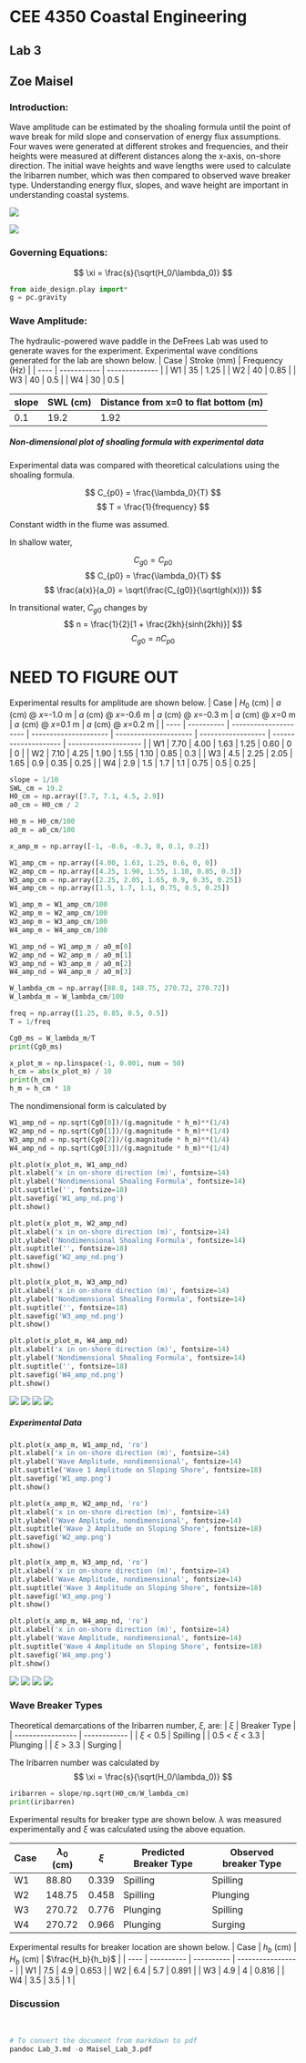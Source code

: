 # CEE 4350 Coastal Engineering
## Lab 3
## Zoe Maisel

### Introduction:

Wave amplitude can be estimated by the shoaling formula until the point of wave break for mild slope and conservation of energy flux assumptions. Four waves were generated at different strokes and frequencies, and their heights were measured at different distances along the x-axis, on-shore direction. The initial wave heights and  wave lengths were used to calculate the Iribarren number, which was then compared to observed wave breaker type. Understanding energy flux, slopes, and wave height are important in understanding coastal systems.

![](/Users/Zoeannem/github/Coastal_Engineering/Lab3SWL.png)

![](/Users/Zoeannem/github/Coastal_Engineering/Lab3wave.png)

### Governing Equations:

$$ \xi = \frac{s}{\sqrt(H_0/\lambda_0)} $$

```Python
from aide_design.play import*
g = pc.gravity
```

### Wave Amplitude:
The hydraulic-powered wave paddle in the DeFrees Lab was used to generate waves for the experiment. Experimental wave conditions generated for the lab are shown below.
| Case | Stroke (mm) | Frequency (Hz) |
| ---- | ----------- | -------------- |
| W1   | 35          | 1.25           |
| W2   | 40          | 0.85           |
| W3   | 40          | 0.5            |
| W4   | 30          | 0.5            |

| slope | SWL (cm) | Distance from x=0 to flat bottom (m) |
| ----- | -------- | ------------------------------------ |
| 0.1   | 19.2     | 1.92                                 |


##### Non-dimensional plot of shoaling formula with experimental data

Experimental data was compared with theoretical calculations using the shoaling formula.

$$ C_{p0} = \frac{\lambda_0}{T} $$
$$ T = \frac{1}{frequency} $$

Constant width in the flume was assumed.

In shallow water,

$$ C_{g0} = C_{p0} $$
$$ C_{p0} = \frac{\lambda_0}{T} $$
$$ \frac{a(x)}{a_0} = \sqrt(\frac{C_{g0}}{\sqrt(gh(x))}) $$

In transitional water, $C_{g0}$ changes by
$$ n = \frac{1}{2}[1 + \frac{2kh}{sinh(2kh)}] $$
$$ C_{g0} = nC_{p0} $$

# NEED TO FIGURE OUT

Experimental results for amplitude are shown below.
| Case | $H_0$ (cm) | $a$ (cm) @ $x$=-1.0 m | $a$ (cm) @ $x$=-0.6 m | $a$ (cm) @ $x$=-0.3 m | $a$ (cm) @ $x$=0 m | $a$ (cm) @ $x$=0.1 m | $a$ (cm) @ $x$=0.2 m |
| ---- | ---------- | --------------------- | --------------------- | --------------------- | ------------------ | -------------------- | -------------------- |
| W1   | 7.70       | 4.00                  | 1.63                  | 1.25                  | 0.60               | 0                    | 0                    |
| W2   | 7.10       | 4.25                  | 1.90                  | 1.55                  | 1.10               | 0.85                 | 0.3                  |
| W3   | 4.5        | 2.25                  | 2.05                  | 1.65                  | 0.9                | 0.35                 | 0.25                     |
| W4   | 2.9        | 1.5                   | 1.7                   | 1.1                   | 0.75               | 0.5                  | 0.25                 |



```python
slope = 1/10
SWL_cm = 19.2
H0_cm = np.array([7.7, 7.1, 4.5, 2.9])
a0_cm = H0_cm / 2

H0_m = H0_cm/100
a0_m = a0_cm/100

x_amp_m = np.array([-1, -0.6, -0.3, 0, 0.1, 0.2])

W1_amp_cm = np.array([4.00, 1.63, 1.25, 0.6, 0, 0])
W2_amp_cm = np.array([4.25, 1.90, 1.55, 1.10, 0.85, 0.3])
W3_amp_cm = np.array([2.25, 2.05, 1.65, 0.9, 0.35, 0.25])
W4_amp_cm = np.array([1.5, 1.7, 1.1, 0.75, 0.5, 0.25])

W1_amp_m = W1_amp_cm/100
W2_amp_m = W2_amp_cm/100
W3_amp_m = W3_amp_cm/100
W4_amp_m = W4_amp_cm/100

W1_amp_nd = W1_amp_m / a0_m[0]
W2_amp_nd = W2_amp_m / a0_m[1]
W3_amp_nd = W3_amp_m / a0_m[2]
W4_amp_nd = W4_amp_m / a0_m[3]

W_lambda_cm = np.array([88.8, 148.75, 270.72, 270.72])
W_lambda_m = W_lambda_cm/100

freq = np.array([1.25, 0.85, 0.5, 0.5])
T = 1/freq

Cg0_ms = W_lambda_m/T
print(Cg0_ms)

x_plot_m = np.linspace(-1, 0.001, num = 50)
h_cm = abs(x_plot_m) / 10
print(h_cm)
h_m = h_cm * 10
```

The nondimensional form is calculated by
```Python
W1_amp_nd = np.sqrt(Cg0[0])/(g.magnitude * h_m)**(1/4)
W2_amp_nd = np.sqrt(Cg0[1])/(g.magnitude * h_m)**(1/4)
W3_amp_nd = np.sqrt(Cg0[2])/(g.magnitude * h_m)**(1/4)
W4_amp_nd = np.sqrt(Cg0[3])/(g.magnitude * h_m)**(1/4)

plt.plot(x_plot_m, W1_amp_nd)
plt.xlabel('x in on-shore direction (m)', fontsize=14)
plt.ylabel('Nondimensional Shoaling Formula', fontsize=14)
plt.suptitle('', fontsize=18)
plt.savefig('W1_amp_nd.png')
plt.show()

plt.plot(x_plot_m, W2_amp_nd)
plt.xlabel('x in on-shore direction (m)', fontsize=14)
plt.ylabel('Nondimensional Shoaling Formula', fontsize=14)
plt.suptitle('', fontsize=18)
plt.savefig('W2_amp_nd.png')
plt.show()

plt.plot(x_plot_m, W3_amp_nd)
plt.xlabel('x in on-shore direction (m)', fontsize=14)
plt.ylabel('Nondimensional Shoaling Formula', fontsize=14)
plt.suptitle('', fontsize=18)
plt.savefig('W3_amp_nd.png')
plt.show()

plt.plot(x_plot_m, W4_amp_nd)
plt.xlabel('x in on-shore direction (m)', fontsize=14)
plt.ylabel('Nondimensional Shoaling Formula', fontsize=14)
plt.suptitle('', fontsize=18)
plt.savefig('W4_amp_nd.png')
plt.show()
```

![](/Users/Zoeannem/github/Coastal_Engineering/W1_amp_nd.png)
![](/Users/Zoeannem/github/Coastal_Engineering/W2_amp_nd.png)
![](/Users/Zoeannem/github/Coastal_Engineering/W3_amp_nd.png)
![](/Users/Zoeannem/github/Coastal_Engineering/W4_amp_nd.png)

##### Experimental Data


```python
plt.plot(x_amp_m, W1_amp_nd, 'ro')
plt.xlabel('x in on-shore direction (m)', fontsize=14)
plt.ylabel('Wave Amplitude, nondimensional', fontsize=14)
plt.suptitle('Wave 1 Amplitude on Sloping Shore', fontsize=18)
plt.savefig('W1_amp.png')
plt.show()

plt.plot(x_amp_m, W2_amp_nd, 'ro')
plt.xlabel('x in on-shore direction (m)', fontsize=14)
plt.ylabel('Wave Amplitude, nondimensional', fontsize=14)
plt.suptitle('Wave 2 Amplitude on Sloping Shore', fontsize=18)
plt.savefig('W2_amp.png')
plt.show()

plt.plot(x_amp_m, W3_amp_nd, 'ro')
plt.xlabel('x in on-shore direction (m)', fontsize=14)
plt.ylabel('Wave Amplitude, nondimensional', fontsize=14)
plt.suptitle('Wave 3 Amplitude on Sloping Shore', fontsize=18)
plt.savefig('W3_amp.png')
plt.show()

plt.plot(x_amp_m, W4_amp_nd, 'ro')
plt.xlabel('x in on-shore direction (m)', fontsize=14)
plt.ylabel('Wave Amplitude, nondimensional', fontsize=14)
plt.suptitle('Wave 4 Amplitude on Sloping Shore', fontsize=18)
plt.savefig('W4_amp.png')
plt.show()
```
![](/Users/Zoeannem/github/Coastal_Engineering/W1_amp.png)
![](/Users/Zoeannem/github/Coastal_Engineering/W2_amp.png)
![](/Users/Zoeannem/github/Coastal_Engineering/W3_amp.png)
![](/Users/Zoeannem/github/Coastal_Engineering/W4_amp.png)

### Wave Breaker Types

Theoretical demarcations of the Iribarren number, $\xi$, are:
| $\xi$             | Breaker Type |
| ----------------- | ------------ |
| $\xi$ < 0.5       | Spilling     |
| 0.5 < $\xi$ < 3.3 | Plunging     |
| $\xi$ > 3.3       | Surging      |

The Iribarren number was calculated by
$$ \xi = \frac{s}{\sqrt(H_0/\lambda_0)} $$

```Python
iribarren = slope/np.sqrt(H0_cm/W_lambda_cm)
print(iribarren)
```

Experimental results for breaker type are shown below. $\lambda$ was measured experimentally and $\xi$ was calculated using the above equation.

| Case | $\lambda_0$ (cm) | $\xi$ | Predicted Breaker Type | Observed breaker Type |
| ---- | ---------------- | ----- | ---------------------- | --------------------- |
| W1   | 88.80            | 0.339 | Spilling               | Spilling              |
| W2   | 148.75           | 0.458 | Spilling               | Plunging              |
| W3   | 270.72           | 0.776 | Plunging               | Spilling              |
| W4   | 270.72           | 0.966 | Plunging               | Surging               |

Experimental results for breaker location are shown below.
| Case | $h_b$ (cm) | $H_b$ (cm) | $\frac{H_b}{h_b}$ |
| ---- | ---------- | ---------- | ----------------- |
| W1   | 7.5        | 4.9        | 0.653             |
| W2   | 6.4        | 5.7        | 0.891             |
| W3   | 4.9        | 4          | 0.816             |
| W4   | 3.5        | 3.5        | 1                 |

### Discussion

<br>

```python
# To convert the document from markdown to pdf
pandoc Lab_3.md -o Maisel_Lab_3.pdf
```
